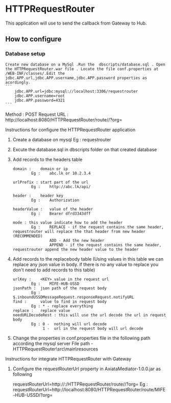 
# HTTPRequestRouter
This application will use to send the callback from Gateway to Hub.

## How to configure
### Database setup
	Create new database on a MySql .Run the  dbscripts/database.sql . Open the HTTPRequestRouter.war file . Locate the file conf.properties at /WEB-INF/classes/.Edit the jdbc.APP.url,jdbc.APP.username,jdbc.APP.password properties as acordingly.
	```
		jdbc.APP.url=jdbc:mysql://localhost:3306/requestrouter
		jdbc.APP.username=root
		jdbc.APP.password=4321
	```
Method 				: 	POST
Request URL 		: 	http://localhost:8080/HTTPRequestRouter/route/<KEY>/?org=<ENCODED URL>


Instructions for configure the HTTPRequestRouter application

1.	Create a database on mysql
		Eg : requestrouter

2.	Excute the database.sql in dbscripts folder on that created database

3.	Add records to the headers table

		domain : 	domain or ip 
				Eg :	abc.lk or 10.2.3.4

		urlPrefix :	start part of the url 
				Eg :	http://abc.lk/api/

		header :	header key
				Eg :	Authorization

		headerValue :	value of the header
				Eg :	Bearer dfrd3343dff

		mode : this value indicate how to add the header
				Eg :	REPLACE - if the request contains the same header, requestrouter will replace the that header from new header (RECOMMENDED)
						ADD - Add the new header 
						APPEND - if the request contains the same header, requestrouter append the new header value to the header

4. 	Add records to the replacebody table (Using values in this table we can replace any json value in body. if there is no any value to replace you don't need to add records to this table)

		urlKey :	<KEY> value in the request url
				Eg :	MIFE-HUB-USSD
		jsonPath :	json path of the request body
				Eg : 	$.inboundUSSDMessageRequest.responseRequest.notifyURL
		find : 		value to find in request body 
				Eg : * - replace everything				     
		replace :	replace value 
		needURLDecodeRest : this will use the url decode the url in request body
				Eg : 0 -  nothing will url decode
					 1 -  url in the request body will url decode

5.	Change the properties in conf.properties file in the following path according the mysql server 
		File path - HTTPRequestRouter\src\main\resources


Instructions for integrate HTTPRequestRouter with Gateway

1. Configure the requestRouterUrl property in AxiataMediator-1.0.0.jar as following

	requestRouterUrl=http://<HOST>:<PORT>/HTTPRequestRouter/route/<KEY>/?org=
		Eg : requestRouterUrl=http://localhost:8080/HTTPRequestRouter/route/MIFE-HUB-USSD/?org=


